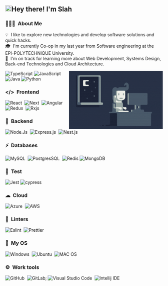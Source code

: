<h2><img src = "https://raw.githubusercontent.com/MartinHeinz/MartinHeinz/master/wave.gif" width="20" height="20">Hey there! I'm Slah</h2>

<!-- ## 👋 &nbsp;Hey there! I'm Slah -->

### 👨🏻‍💻 &nbsp;About Me

💡 &nbsp;I like to explore new technologies and develop software solutions and quick hacks.\
🎓 &nbsp;I'm currently Co-op in my last year from Software engineering at the EPI-POLYTECHNIQUE University.\
🌱 &nbsp;I'm on track for learning more about Web Development, Systems Design, Back-end Technologies and Cloud Architecture.

<img alt="Night Coding" src="https://raw.githubusercontent.com/AVS1508/AVS1508/master/assets/Night-Coding.gif" align="right"/>

![TypeScript](https://img.shields.io/badge/typescript-%23007ACC.svg?style=for-the-badge&logo=typescript&logoColor=white)
![JavaScript](https://img.shields.io/badge/javascript-%23323330.svg?style=for-the-badge&logo=javascript&logoColor=%23F7DF1E)
![Java](https://img.shields.io/badge/java-%23ED8B00.svg?style=for-the-badge&logo=openjdk&logoColor=white)
![Python](https://img.shields.io/badge/python-3670A0?style=for-the-badge&logo=python&logoColor=ffdd54)

### </> &nbsp;Frontend
![React](https://shields.io/badge/react-black?logo=react&style=for-the-badge)&nbsp;
![Next](https://img.shields.io/badge/Next-black?style=for-the-badge&logo=next.js&logoColor=white)&nbsp;
![Angular](https://img.shields.io/badge/angular-%23DD0031.svg?style=for-the-badge&logo=angular&logoColor=white)&nbsp;
![Redux](https://img.shields.io/badge/redux-%23593d88.svg?style=for-the-badge&logo=redux&logoColor=white)&nbsp;
![Rxjs](https://img.shields.io/badge/rxjs-%23B7178C.svg?style=for-the-badge&logo=reactivex&logoColor=white)&nbsp;

### 🚀 &nbsp;Backend
![Node.Js](https://img.shields.io/badge/Node.js-43853D?style=for-the-badge&logo=node.js&logoColor=white)&nbsp;
![Express.js](https://img.shields.io/badge/Express.js-404D59?style=for-the-badge)&nbsp;
![Nest.js](https://img.shields.io/badge/Nest.js-E50914.svg?style=for-the-badge&logo=nest&logoColor=white)&nbsp;

### ⚡ &nbsp;Databases
![MySQL](https://img.shields.io/badge/MySQL-00000F?style=for-the-badge&logo=mysql&logoColor=white)&nbsp;
![PostgresSQL](https://img.shields.io/badge/PostgreSQL-316192?style=for-the-badge&logo=postgresql&logoColor=white)&nbsp;
![Redis](https://img.shields.io/badge/redis-%23DD0031.svg?style=for-the-badge&logo=redis&logoColor=white)
![MongoDB](https://img.shields.io/badge/MongoDB-4EA94B?style=for-the-badge&logo=mongodb&logoColor=white)&nbsp;

### 🧪 &nbsp;Test
![Jest](https://img.shields.io/badge/-jest-%23C21325?style=for-the-badge&logo=jest&logoColor=white)
![cypress](https://img.shields.io/badge/-cypress-%23E5E5E5?style=for-the-badge&logo=cypress&logoColor=058a5e)

### ☁ &nbsp;Cloud
![Azure](https://img.shields.io/badge/Microsoft_Azure-0089D6?style=for-the-badge&logo=microsoft-azure&logoColor=white)&nbsp;
![AWS](https://img.shields.io/badge/Amazon_AWS-232F3E?style=for-the-badge&logo=amazon-aws&logoColor=white)&nbsp;

### 🧐 &nbsp;Linters
![Eslint](https://img.shields.io/badge/eslint-3A33D1?style=for-the-badge&logo=eslint&logoColor=white)&nbsp;
![Prettier](https://img.shields.io/badge/prettier-1A2C34?style=for-the-badge&logo=prettier&logoColor=F7BA3E)&nbsp;

### 🌌 &nbsp;My OS
![Windows](https://img.shields.io/badge/Windows-0078D6?style=for-the-badge&logo=windows&logoColor=white)&nbsp;
![Ubuntu](https://img.shields.io/badge/Ubuntu-E95420?style=for-the-badge&logo=ubuntu&logoColor=white)&nbsp;
![MAC OS](https://img.shields.io/badge/mac%20os-000000?style=for-the-badge&logo=apple&logoColor=white)&nbsp;

### ⚙️ &nbsp;Work tools
![GitHub](https://img.shields.io/badge/GitHub-100000?style=for-the-badge&logo=github&logoColor=white)&nbsp;
![GitLab](https://img.shields.io/badge/gitlab-%23181717.svg?style=for-the-badge&logo=gitlab&logoColor=white);
![Visual Studio Code](https://img.shields.io/badge/Visual_Studio-5C2D91?style=for-the-badge&logo=visual%20studio&logoColor=white)&nbsp;
![Intellij IDE](https://img.shields.io/badge/IntelliJ_IDEA-000000.svg?style=for-the-badge&logo=intellij-idea&logoColor=white)&nbsp;

<!--<p align="center">
<a href="https://github.com/jaxin007">
  <img height="180em" src="https://github-readme-stats-eight-theta.vercel.app/api?username=SlahChebil&show_icons=true&theme=algolia&include_all_commits=true&count_private=true"/>
  <img height="180em" src="https://github-readme-stats-eight-theta.vercel.app/api/top-langs/?username=SlahChebil&layout=compact&langs_count=8&theme=algolia"/>
</a>
</p>>
